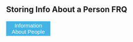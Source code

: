 ## Storing Info About a Person FRQ


<script>
  
  function person() {
    
    result = document.getElementById("personInformation");
    fetch('https://serafina.tk/api/person/')
    .then(response => response.json())
    .then(data => {
        
        console.log(data);
        
        result.innerHTML = "Information from the API: " + data.post;
      
      })
      
}
</script>

<style> 
button {
	width: 120px;
	height: 40px;
	font-size: 15px;
	background-color: #43B4E5;
	color: #fff;
	border: none;
	cursor: pointer;
}

p {
  font-size: 20px;
  color: #010000;
}
</style>

<button onclick="person()">Information About People</button>
<p id="personInformation"></p>